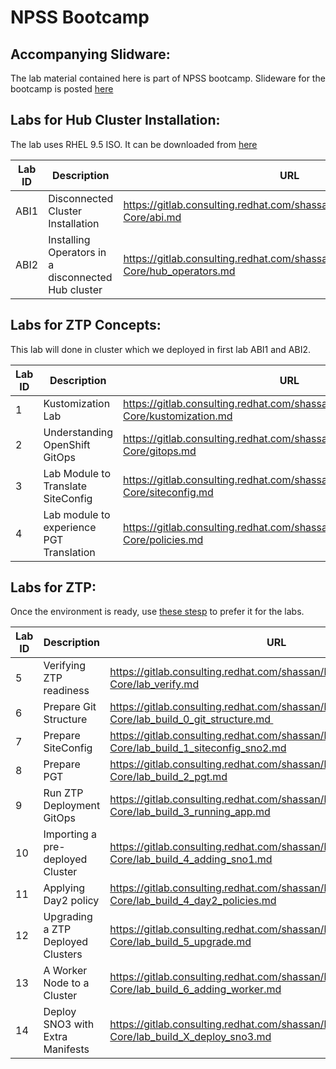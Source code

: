 # NPSS Bootcamp


## Accompanying Slidware: 

The lab material contained here is part of NPSS bootcamp. Slideware for the bootcamp is posted [here](https://docs.google.com/presentation/d/1byvAY0zb2PeCS7mtFymNdtL6b1vvPI72FRLVt4xdBP8/edit?usp=drive_link)

## Labs for Hub Cluster Installation: 

The lab uses RHEL 9.5 ISO. It can be downloaded from [here](https://developers.redhat.com/content-gateway/file/rhel/Red_Hat_Enterprise_Linux_9.5/rhel-9.5-x86_64-dvd.iso)


| Lab ID | Description | URL |
|--------|-------------|------|
ABI1 | Disconnected Cluster Installation |  https://gitlab.consulting.redhat.com/shassan/bootcamp/-/blob/Nokia-Core/abi.md |
ABI2 | Installing Operators in a disconnected Hub cluster |  https://gitlab.consulting.redhat.com/shassan/bootcamp/-/blob/Nokia-Core/hub_operators.md |

## Labs for ZTP Concepts:

This lab will done in cluster which we deployed in first lab ABI1 and ABI2.


| Lab ID | Description | URL |
|--------|-------------|------|
1 | Kustomization Lab |  https://gitlab.consulting.redhat.com/shassan/bootcamp/-/blob/Nokia-Core/kustomization.md | 
2 | Understanding OpenShift GitOps |  https://gitlab.consulting.redhat.com/shassan/bootcamp/-/blob/Nokia-Core/gitops.md | 
3 | Lab Module to Translate SiteConfig |  https://gitlab.consulting.redhat.com/shassan/bootcamp/-/blob/Nokia-Core/siteconfig.md | 
4 | Lab module to experience PGT Translation | https://gitlab.consulting.redhat.com/shassan/bootcamp/-/blob/Nokia-Core/policies.md | 


## Labs for ZTP: 

Once the environment is ready, use [these stesp](https://gitlab.consulting.redhat.com/shassan/bootcamp/-/blob/Nokia-Core/lab_prep.md) to prefer it for the labs. 

| Lab ID | Description | URL |
|--------|-------------|------|
|5 |  Verifying ZTP readiness |  https://gitlab.consulting.redhat.com/shassan/bootcamp/-/blob/Nokia-Core/lab_verify.md | 
|6 |  Prepare Git Structure |  https://gitlab.consulting.redhat.com/shassan/bootcamp/-/blob/Nokia-Core/lab_build_0_git_structure.md  | 
|7 |  Prepare SiteConfig |  https://gitlab.consulting.redhat.com/shassan/bootcamp/-/blob/Nokia-Core/lab_build_1_siteconfig_sno2.md |
|8 |  Prepare PGT | https://gitlab.consulting.redhat.com/shassan/bootcamp/-/blob/Nokia-Core/lab_build_2_pgt.md |
|9 | Run ZTP Deployment GitOps |  https://gitlab.consulting.redhat.com/shassan/bootcamp/-/blob/Nokia-Core/lab_build_3_running_app.md |
|10| Importing a pre-deployed Cluster | https://gitlab.consulting.redhat.com/shassan/bootcamp/-/blob/Nokia-Core/lab_build_4_adding_sno1.md |
|11| Applying Day2 policy | https://gitlab.consulting.redhat.com/shassan/bootcamp/-/blob/Nokia-Core/lab_build_4_day2_policies.md |
|12| Upgrading a ZTP Deployed Clusters | https://gitlab.consulting.redhat.com/shassan/bootcamp/-/blob/Nokia-Core/lab_build_5_upgrade.md |
|13| A Worker Node to a Cluster | https://gitlab.consulting.redhat.com/shassan/bootcamp/-/blob/Nokia-Core/lab_build_6_adding_worker.md |
|14| Deploy SNO3 with Extra Manifests | https://gitlab.consulting.redhat.com/shassan/bootcamp/-/blob/Nokia-Core/lab_build_X_deploy_sno3.md |
